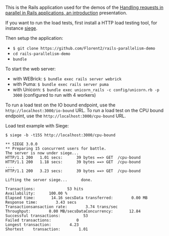 This is the Rails application used for the demos of the [Handling requests in parallel in Rails applications, an introduction]() presentation.

If you want to run the load tests, first install a HTTP load testing tool, for instance [siege](http://www.joedog.org/siege-home/).

Then setup the application:

* `$ git clone https://github.com/Florent2/rails-parallelism-demo`
* `cd rails-parallelism-demo`
* `bundle`

To start the web server:

* with WEBrick: `$ bundle exec rails server webrick`
* with Puma:    `$ bundle exec rails server puma`
* with Unicorn: `$ bundle exec unicorn_rails -c config/unicorn.rb -p 3000` (configured to run with 4 workers)

To run a load test on the IO bound endpoint,  use the `http://localhost:3000/io-bound` URL.
To run a load test on the CPU bound endpoint, use the `http://localhost:3000/cpu-bound` URL.

Load test example with Siege:

`$ siege -b -t15S http://localhost:3000/cpu-bound`

    ** SIEGE 3.0.0
    ** Preparing 15 concurrent users for battle.
    The server is now under siege...
    HTTP/1.1 200   1.01 secs:      39 bytes ==> GET  /cpu-bound
    HTTP/1.1 200   1.18 secs:      39 bytes ==> GET  /cpu-bound
    ....
    HTTP/1.1 200   3.23 secs:      39 bytes ==> GET  /cpu-bound

    Lifting the server siege...      done.

    Transactions:              53 hits
    Availability:      100.00 %
    Elapsed time:       14.16 secsData transferred:        0.00 MB
    Response time:        3.43 secs
    Transactionsansaction rate:        3.74 trans/sec
    Throughput:        0.00 MB/secsDataConcurrency:       12.84
    Successful transactions:          53
    Failed transactions:           0
    Longest transaction:        4.23
    Shortest    transaction:        1.01
